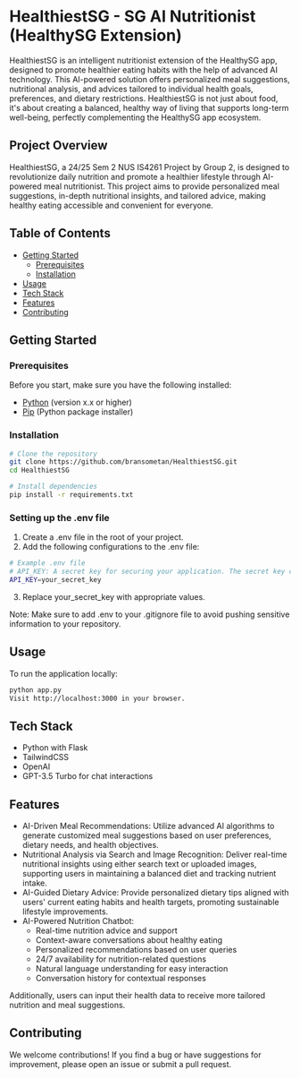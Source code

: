 # HealthiestSG - SG AI Nutritionist (HealthySG Extension)

HealthiestSG is an intelligent nutritionist extension of the HealthySG app, designed to promote healthier eating habits with the help of advanced AI technology. This AI-powered solution offers personalized meal suggestions, nutritional analysis, and advices tailored to individual health goals, preferences, and dietary restrictions. HealthiestSG is not just about food, it's about creating a balanced, healthy way of living that supports long-term well-being, perfectly complementing the HealthySG app ecosystem.

## Project Overview

HealthiestSG, a 24/25 Sem 2 NUS IS4261 Project by Group 2, is designed to revolutionize daily nutrition and promote a healthier lifestyle through AI-powered meal nutritionist. This project aims to provide personalized meal suggestions, in-depth nutritional insights, and tailored advice, making healthy eating accessible and convenient for everyone. 

## Table of Contents
- [Getting Started](#getting-started)
  - [Prerequisites](#prerequisites)
  - [Installation](#installation)
- [Usage](#usage)
- [Tech Stack](#tech-stack)
- [Features](#features)
- [Contributing](#contributing)

## Getting Started

### Prerequisites

Before you start, make sure you have the following installed:

- [Python](https://www.python.org/downloads/) (version x.x or higher)
- [Pip](https://pip.pypa.io/en/stable/installation/) (Python package installer)

### Installation

```bash
# Clone the repository
git clone https://github.com/bransometan/HealthiestSG.git
cd HealthiestSG

# Install dependencies
pip install -r requirements.txt
```
### Setting up the .env file
1) Create a .env file in the root of your project.
2) Add the following configurations to the .env file:
```bash
# Example .env file
# API_KEY: A secret key for securing your application. The secret key can be obtained from https://platform.openai.com/api-keys.
API_KEY=your_secret_key
```
3) Replace your_secret_key with appropriate values.

Note: Make sure to add .env to your .gitignore file to avoid pushing sensitive information to your repository.

## Usage
To run the application locally:

```bash
python app.py
Visit http://localhost:3000 in your browser.
```

## Tech Stack
- Python with Flask
- TailwindCSS
- OpenAI
- GPT-3.5 Turbo for chat interactions

## Features
- AI-Driven Meal Recommendations: Utilize advanced AI algorithms to generate customized meal suggestions based on user preferences, dietary needs, and health objectives.
- Nutritional Analysis via Search and Image Recognition: Deliver real-time nutritional insights using either search text or uploaded images, supporting users in maintaining a balanced diet and tracking nutrient intake.
- AI-Guided Dietary Advice: Provide personalized dietary tips aligned with users' current eating habits and health targets, promoting sustainable lifestyle improvements.
- AI-Powered Nutrition Chatbot: 
  - Real-time nutrition advice and support
  - Context-aware conversations about healthy eating
  - Personalized recommendations based on user queries
  - 24/7 availability for nutrition-related questions
  - Natural language understanding for easy interaction
  - Conversation history for contextual responses

Additionally, users can input their health data to receive more tailored nutrition and meal suggestions.

## Contributing
We welcome contributions! If you find a bug or have suggestions for improvement, please open an issue or submit a pull request.

